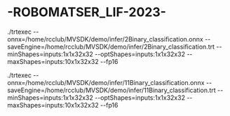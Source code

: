 # -ROBOMATSER_LIF-2023-



./trtexec --onnx=/home/rcclub/MVSDK/demo/infer/2Binary_classification.onnx --saveEngine=/home/rcclub/MVSDK/demo/infer/2Binary_classification.trt --minShapes=inputs:1x1x32x32 --optShapes=inputs:1x1x32x32 --maxShapes=inputs:10x1x32x32 --fp16 



./trtexec --onnx=/home/rcclub/MVSDK/demo/infer/11Binary_classification.onnx --saveEngine=/home/rcclub/MVSDK/demo/infer/11Binary_classification.trt --minShapes=inputs:1x1x32x32 --optShapes=inputs:1x1x32x32 --maxShapes=inputs:10x1x32x32 --fp16
